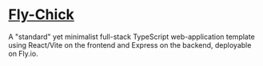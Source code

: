 # [Fly-Chick](https://youtu.be/QSEdEJrdJX0?si=n-zejWv_VW6D28-1)

A "standard" yet minimalist full-stack TypeScript web-application template using React/Vite on the frontend and Express on the backend, deployable on Fly.io.

